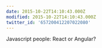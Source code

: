 ```yaml
---
date: 2015-10-22T14:10:43.000Z
modified: 2015-10-22T14:10:43.000Z
twitter_id: '657200412207022080'
---
```


  Javascript people: React or Angular?
